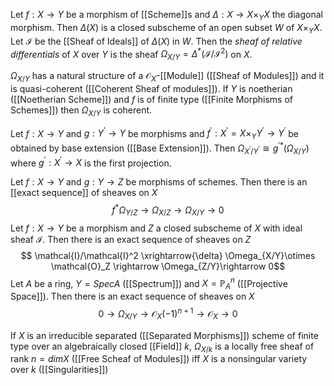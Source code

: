 Let $f:X\rightarrow Y$ be a morphism of [[Scheme]]s and $\Delta: X\rightarrow X\times_Y X$ the diagonal morphism. Then $\Delta(X)$ is a closed subscheme of an open subset $W$ of $X\times_Y X$. 
Let $\mathcal{I}$ be the [[Sheaf of Ideals]] of $\Delta(X)$ in $W$. Then the *sheaf of relative differentials* of $X$ over $Y$ is the sheaf $\Omega_{X/Y} = \Delta^*(\mathcal{I}/\mathcal{I}^2)$ on $X$.

$\Omega_{X/Y}$ has a natural structure of a $\mathcal{O}_{X}$-[[Module]] ([[Sheaf of Modules]]) and it is quasi-coherent ([[Coherent Sheaf of modules]]). If $Y$ is noetherian ([[Noetherian Scheme]]) and $f$ is of finite type ([[Finite Morphisms of Schemes]]) then $\Omega_{X/Y}$ is coherent.

Let $f:X\rightarrow Y$ and $g:Y^{\prime}\rightarrow Y$ be morphisms and $f^{\prime}:X^{\prime}=X\times_Y Y^{\prime}\rightarrow Y^{\prime}$ be obtained by base extension ([[Base Extension]]). Then $\Omega_{X^{\prime}/Y^{\prime}}\cong g^{\prime*} (\Omega_{X/Y})$ where $g^{\prime}:X^{\prime}\rightarrow X$ is the first projection.

Let $f:X\rightarrow Y$ and $g:Y\rightarrow Z$ be morphisms of schemes. Then there is an [[exact sequence]] of sheaves on $X$
$$ f^*\Omega_{Y/Z} \rightarrow \Omega_{X/Z} \rightarrow \Omega_{X/Y} \rightarrow 0$$ 
Let $f:X\rightarrow Y$ be a morphism and $Z$ a closed subscheme of $X$ with ideal sheaf $\mathcal{I}$. Then there is an exact sequence of sheaves on $Z$
$$ \mathcal{I}/\mathcal{I}^2 \xrightarrow{\delta} \Omega_{X/Y}\otimes \mathcal{O}_Z \rightarrow \Omega_{Z/Y}\rightarrow 0$$ 
Let $A$ be a ring, $Y=Spec A$ ([[Spectrum]]) and $X=\mathbb{P}^n_A$ ([[Projective Space]]). Then there is an exact sequence of sheaves on $X$ 
$$ 0 \rightarrow \Omega_{X/Y} \rightarrow \mathcal{O}_X(-1)^{n+1} \rightarrow \mathcal{O}_X \rightarrow 0$$

If $X$ is an irreducible separated ([[Separated Morphisms]]) scheme of finite type over an algebraically closed [[Field]] $k$, $\Omega_{X/k}$ is a locally free sheaf of rank $n=dimX$ ([[Free Scheaf of Modules]]) iff $X$ is a nonsingular variety over $k$ ([[Singularities]])